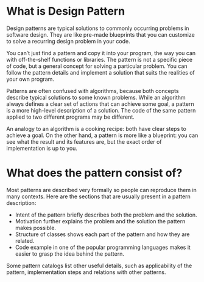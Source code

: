 # What is Design Pattern

Design patterns are typical solutions to commonly occurring problems in software design. They are like pre-made blueprints that you can customize to solve a recurring design problem in your code.

You can’t just find a pattern and copy it into your program, the way you can with off-the-shelf functions or libraries. The pattern is not a specific piece of code, but a general concept for solving a particular problem. You can follow the pattern details and implement a solution that suits the realities of your own program.

Patterns are often confused with algorithms, because both concepts describe typical solutions to some known problems. While an algorithm always defines a clear set of actions that can achieve some goal, a pattern is a more high-level description of a solution. The code of the same pattern applied to two different programs may be different.

An analogy to an algorithm is a cooking recipe: both have clear steps to achieve a goal. On the other hand, a pattern is more like a blueprint: you can see what the result and its features are, but the exact order of implementation is up to you.

# What does the pattern consist of?
Most patterns are described very formally so people can reproduce them in many contexts. Here are the sections that are usually present in a pattern description:

- Intent of the pattern briefly describes both the problem and the solution.
- Motivation further explains the problem and the solution the pattern makes possible.
- Structure of classes shows each part of the pattern and how they are related.
- Code example in one of the popular programming languages makes it easier to grasp the idea behind the pattern.

Some pattern catalogs list other useful details, such as applicability of the pattern, implementation steps and relations with other patterns.

